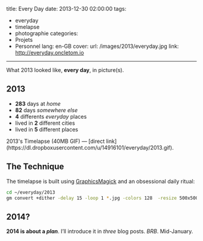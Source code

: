 title: Every Day
date: 2013-12-30 02:00:00
tags:
- everyday
- timelapse
- photographie
categories:
- Projets
- Personnel
lang: en-GB
cover:
  url: /images/2013/everyday.jpg
  link: http://everyday.oncletom.io
---

What 2013 looked like, **every day**, in picture(s).

<!--more-->

## 2013

- **283** days at *home*
- **82** days *somewhere else*
- **4** differents *everyday* places
- lived in **2** different cities
- lived in **5** different places

<p class="interactive-loading" data-width="500" data-height="500" data-src="https://dl.dropboxusercontent.com/u/14916101/everyday/2013.gif">
  2013's Timelapse (40MB GIF) — [direct link](https://dl.dropboxusercontent.com/u/14916101/everyday/2013.gif).
</p>

## The Technique

The timelapse is built using [GraphicsMagick](http://graphicsmagick.org/) and an obsessional daily ritual:

```bash
cd ~/everyday/2013
gm convert +dither -delay 15 -loop 1 *.jpg -colors 128  -resize 500x500 ../$(basename `pwd`).gif
```

## 2014?

**2014 is about a *plan***. I’ll introduce it in *three* blog posts. *BRB*. Mid-January.
